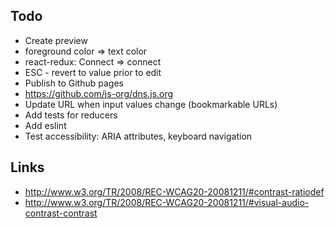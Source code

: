 ## Todo

* Create preview
* foreground color => text color
* react-redux: Connect => connect
* ESC - revert to value prior to edit
* Publish to Github pages
* https://github.com/js-org/dns.js.org
* Update URL when input values change (bookmarkable URLs)
* Add tests for reducers
* Add eslint
* Test accessibility: ARIA attributes, keyboard navigation



## Links

* http://www.w3.org/TR/2008/REC-WCAG20-20081211/#contrast-ratiodef
* http://www.w3.org/TR/2008/REC-WCAG20-20081211/#visual-audio-contrast-contrast
